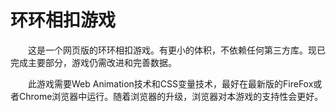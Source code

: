 环环相扣游戏
====

&emsp;&emsp;这是一个网页版的环环相扣游戏。有更小的体积，不依赖任何第三方库。现已完成主要部分，游戏仍需改进和完善数据。

&emsp;&emsp;此游戏需要Web Animation技术和CSS变量技术，最好在最新版的FireFox或者Chrome浏览器中运行。随着浏览器的升级，浏览器对本游戏的支持性会更好。